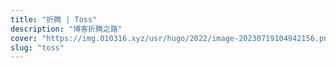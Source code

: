 ```yaml
---
title: "折腾 | Toss"
description: "博客折腾之路"
cover: "https://img.010316.xyz/usr/hugo/2022/image-20230719104942156.png"
slug: "toss"
---
```

